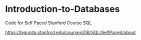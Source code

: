 # Introduction-to-Databases

Code for Self Paced Stanford Course SQL

https://lagunita.stanford.edu/courses/DB/SQL/SelfPaced/about

